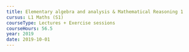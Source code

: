 ```yaml
---
title: Elementary algebra and analysis & Mathematical Reasoning 1
cursus: L1 Maths (S1)
courseType: Lectures + Exercise sessions
courseHours: 56.5
year: 2019
date: 2019-10-01
---
```

